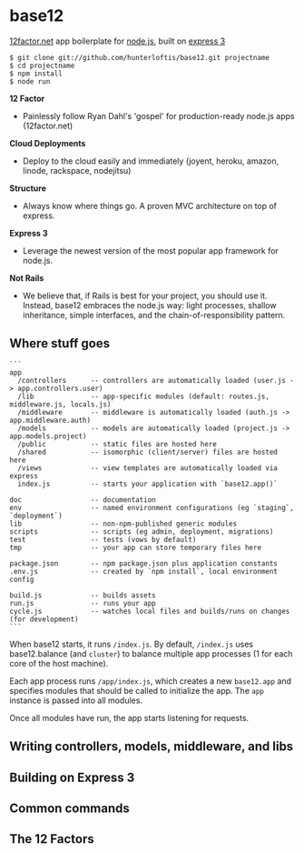 # base12
      
[12factor.net](http://12factor.net) app boilerplate for [node.js](http://node.js), built on [express 3](http://expressjs.com)

```shell
$ git clone git://github.com/hunterloftis/base12.git projectname
$ cd projectname
$ npm install
$ node run
```

**12 Factor**
- Painlessly follow Ryan Dahl's 'gospel' for production-ready node.js apps (12factor.net)

**Cloud Deployments**
- Deploy to the cloud easily and immediately (joyent, heroku, amazon, linode, rackspace, nodejitsu)

**Structure**
- Always know where things go. A proven MVC architecture on top of express.

**Express 3**
- Leverage the newest version of the most popular app framework for node.js.

**Not Rails**
- We believe that, if Rails is best for your project, you should use it.
Instead, base12 embraces the node.js way: light processes, shallow inheritance, simple interfaces, and the chain-of-responsibility pattern.

## Where stuff goes

    ```
    app
      /controllers      -- controllers are automatically loaded (user.js -> app.controllers.user)
      /lib              -- app-specific modules (default: routes.js, middleware.js, locals.js)
      /middleware       -- middleware is automatically loaded (auth.js -> app.middleware.auth)
      /models           -- models are automatically loaded (project.js -> app.models.project)
      /public           -- static files are hosted here
      /shared           -- isomorphic (client/server) files are hosted here
      /views            -- view templates are automatically loaded via express
      index.js          -- starts your application with `base12.app()`

    doc                 -- documentation
    env                 -- named environment configurations (eg `staging`, `deployment`)
    lib                 -- non-npm-published generic modules
    scripts             -- scripts (eg admin, deployment, migrations)
    test                -- tests (vows by default)
    tmp                 -- your app can store temporary files here

    package.json        -- npm package.json plus application constants
    .env.js             -- created by `npm install`, local environment config

    build.js            -- builds assets
    run.js              -- runs your app
    cycle.js            -- watches local files and builds/runs on changes (for development)
    ```

When base12 starts, it runs `/index.js`. By default, `/index.js` uses base12.balance (and `cluster`)
to balance multiple app processes (1 for each core of the host machine).

Each app process runs `/app/index.js`, which creates a new `base12.app` and specifies modules that should be called
to initialize the app. The `app` instance is passed into all modules. 

Once all modules have run, the app starts listening for requests.

## Writing controllers, models, middleware, and libs

## Building on Express 3

## Common commands

## The 12 Factors


